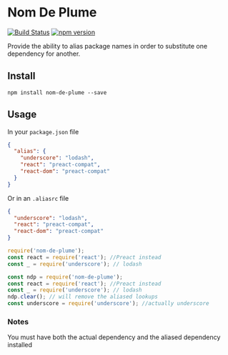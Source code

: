 # Nom De Plume #

[![Build Status](https://travis-ci.org/Kevnz/nom-de-plume.svg?branch=master)](https://travis-ci.org/Kevnz/nom-de-plume) [![npm version](https://badge.fury.io/js/nom-de-plume.svg)](https://badge.fury.io/js/nom-de-plume)

Provide the ability to alias package names in order to substitute one dependency for another.

## Install

`npm install nom-de-plume --save`

## Usage

In your `package.json` file

```json
{
  "alias": {
    "underscore": "lodash",
    "react": "preact-compat",
    "react-dom": "preact-compat"
  }
}
```

Or in an `.aliasrc` file

```json
{
  "underscore": "lodash",
  "react": "preact-compat",
  "react-dom": "preact-compat"
}
```

```javascript
require('nom-de-plume');
const react = require('react'); //Preact instead
const _ = require('underscore'); // lodash
```

```javascript
const ndp = require('nom-de-plume');
const react = require('react'); //Preact instead
const _ = require('underscore'); // lodash
ndp.clear(); // will remove the aliased lookups
const underscore = require('underscore'); //actually underscore
```

### Notes

You must have both the actual dependency and the aliased dependency installed
